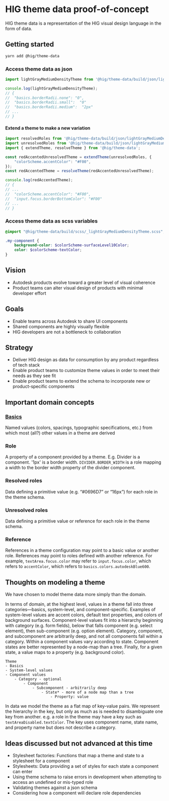 # HIG theme data proof-of-concept

HIG theme data is a representation of the HIG visual design language in the form of data.


## Getting started
```bash
yarn add @hig/theme-data
```

### Access theme data as json
```js
import lightGrayMediumDensityTheme from '@hig/theme-data/build/json/lightGrayMediumDensityTheme/resolvedRoles.json';

console.log(lightGrayMediumDensityTheme);
// {
//  "basics.borderRadii.none": "0",
//  "basics.borderRadii.small":  "0"
//  "basics.borderRadii.medium":  "2px"
// ...
// }
```

#### Extend a theme to make a new variation
```js
import resolvedRoles from '@hig/theme-data/build/json/lightGrayMediumDensityTheme/resolvedRoles.json';
import unresolvedRoles from '@hig/theme-data/build/json/lightGrayMediumDensityTheme/unresolvedRoles.json';
import { extendTheme, resolveTheme } from '@hig/theme-data';

const redAccentedUnresolvedTheme = extendTheme(unresolvedRoles, {
    "colorScheme.accentColor": "#F00",
});
const redAccentedTheme = resolveTheme(redAccentedUnresolvedTheme);

console.log(redAccentedTheme);
// {
// ...
//  "colorScheme.accentColor": "#F00",
//  "input.focus.borderBottomColor": "#F00"
// ...
// }
```

### Access theme data as scss variables
```scss
@import "@hig/theme-data/build/scss/_lightGrayMediumDensityTheme.scss";

.my-component {
    background-color: $colorScheme-surfaceLevel10Color;
    color: $colorScheme-textColor;
}
```


## Vision
- Autodesk products evolve toward a greater level of visual coherence
- Product teams can alter visual design of products with minimal developer effort

## Goals
- Enable teams across Autodesk to share UI components
- Shared components are highly visually flexible
- HIG developers are not a bottleneck to collaboration

## Strategy
- Deliver HIG design as data for consumption by any product regardless of tech stack
- Enable product teams to customize theme values in order to meet their needs as they see fit
- Enable product teams to extend the schema to incorporate new or product-specific components

## Important domain concepts

### [Basics](./src/basics)
Named values (colors, spacings, typographic specifications, etc.) from which most (all?) other values in a theme are derived

### Role
A property of a component provided by a theme. E.g. Divider is a component. '1px' is a border width. `DIVIDER.BORDER_WIDTH` is a role mapping a width to the border width property of the divider component.

### Resolved roles
Data defining a primitive value (e.g. “#0696D7” or “16px”) for each role in the theme schema.

### Unresolved roles
Data defining a primitive value or reference for each role in the theme schema.

### Reference
References in a theme configuration may point to a basic value or another role. References may point to roles defined with another reference. For example, `textArea.focus.color` may refer to `input.focus.color`, which refers to `accentColor`, which refers to `basics.colors.autodeskBlue600`.

## Thoughts on modeling a theme
We have chosen to model theme data more simply than the domain.

In terms of domain, at the highest level, values in a theme fall into three categories—basics, system-level, and component-specific. Examples of system-level values are accent colors, default text properties, and colors of background surfaces. Component-level values fit into a hierarchy beginning with category (e.g. form fields), below that falls component (e.g. select element), then sub-component (e.g. option element). Category, component, and subcomponent are arbitrarily deep, and not all components fall within a category. Within a component values vary according to state. Component states are better represented by a node-map than a tree. Finally, for a given state, a value maps to a property (e.g. background color).

```
Theme
- Basics
- System-level values
- Component values
    - Category - optional
        - Component
            - Subcomponent - arbitrarily deep
                - State* - more of a node map than a tree
                    - Property: value
```

In data we model the theme as a flat map of key-value pairs. We represent the hierarchy in the key, but only as much as is needed to disambiguate one key from another. e.g. a role in the theme may have a key such as `textAreaDisabled.textColor`. The key uses component name, state name, and property name but does not describe a category.

## Ideas discussed but not advanced at this time
- Stylesheet factories: Functions that map a theme and state to a stylesheet for a component
- Stylesheets: Data providing a set of styles for each state a component can enter
- Using theme schema to raise errors in development when attempting to access an undefined or mis-typed role
- Validating themes against a json schema
- Considering how a component will declare role dependencies
